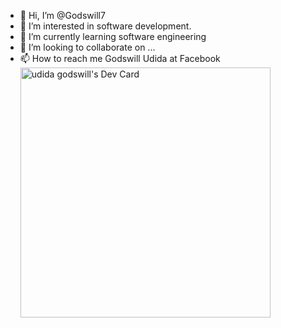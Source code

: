 - 👋 Hi, I’m @Godswill7
- 👀 I’m interested in software development.
- 🌱 I’m currently learning software engineering
- 💞️ I’m looking to collaborate on ...
- 📫 How to reach me Godswill Udida at Facebook
<a href="https://app.daily.dev/GodswillUdida"><img src="https://api.daily.dev/devcards/a7265cff7fb4468193bbbc4070962ea5.png?r=k2f" width="400" alt="udida godswill's Dev Card"/></a>
<!---
Godswill7/Godswill7 is a ✨ special ✨ repository because its `README.md` (this file) appears on your GitHub profile.
You can click the Preview link to take a look at your changes.
--->
